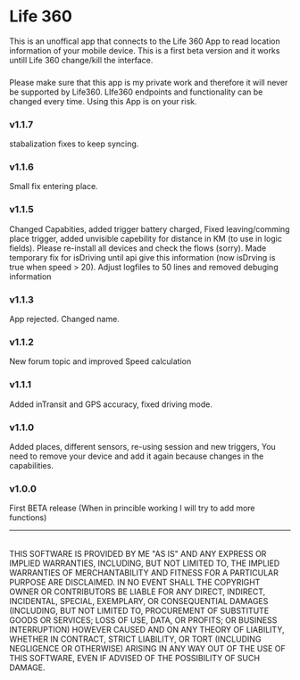 # Life 360

This is an unoffical app that connects to the Life 360 App to read location information of your mobile device. This is a first beta version and it works untill Life 360 change/kill the interface.

###
Please make sure that this app is my private work and therefore it will never be supported by Life360. LIfe360 endpoints and functionality can be changed every time. Using this App is on your risk. 

### v1.1.7 
stabalization fixes to keep syncing.

### v1.1.6
Small fix entering place.

### v1.1.5
Changed Capabities, added trigger battery charged, Fixed leaving/comming place trigger, added unvisible capebility for distance in KM (to use in logic fields). Please re-install all devices and check the flows (sorry). Made temporary fix for isDriving until api give this information (now isDrving is true when speed > 20).
Adjust logfiles to 50 lines and removed debuging information

### v1.1.3
App rejected. Changed name.

### v1.1.2
New forum topic and improved Speed calculation

### v1.1.1
Added inTransit and GPS accuracy, fixed driving mode. 

### v1.1.0
Added places, different sensors, re-using session and new triggers, You need to remove your device and add it again because changes in the capabilities.

### v1.0.0
First BETA release (When in princible working I will try to add more functions)


---

######
THIS SOFTWARE IS PROVIDED BY ME "AS IS" AND ANY EXPRESS OR IMPLIED WARRANTIES, INCLUDING, BUT NOT LIMITED TO, THE IMPLIED WARRANTIES OF MERCHANTABILITY AND FITNESS FOR A PARTICULAR PURPOSE ARE DISCLAIMED. IN NO EVENT SHALL THE COPYRIGHT OWNER OR CONTRIBUTORS BE LIABLE FOR ANY DIRECT, INDIRECT, INCIDENTAL, SPECIAL, EXEMPLARY, OR CONSEQUENTIAL DAMAGES (INCLUDING, BUT NOT LIMITED TO, PROCUREMENT OF SUBSTITUTE GOODS OR SERVICES; LOSS OF USE, DATA, OR PROFITS; OR BUSINESS INTERRUPTION) HOWEVER CAUSED AND ON ANY THEORY OF LIABILITY, WHETHER IN CONTRACT, STRICT LIABILITY, OR TORT (INCLUDING NEGLIGENCE OR OTHERWISE) ARISING IN ANY WAY OUT OF THE USE OF THIS SOFTWARE, EVEN IF ADVISED OF THE POSSIBILITY OF SUCH DAMAGE.
